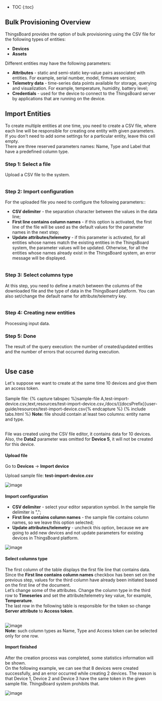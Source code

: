 
* TOC
{:toc}

## Bulk Provisioning Overview

ThingsBoard provides the option of bulk provisioning using the CSV file for the following types of entities:
 
 - **Devices** 
 - **Assets**


Different entities may have the following parameters:

 - **Attributes** - static and semi-static key-value pairs associated with entities. For example, serial number, model, firmware version;
 - **Telemetry data** - time-series data points available for storage, querying and visualization. For example, temperature, humidity, battery level;
 - **Credentials** - used for the device to connect to the ThingsBoard server by applications that are running on the device.
   
## Import Entities

To create multiple entities at one time, you need to create a CSV file, where each line will be responsible for creating one entity with given parameters. <br/>
If you don't need to add some settings for a particular entity, leave this cell empty.<br/> 
There are three reserved parameters names: Name, Type and Label that have a predefined column type.

### Step 1: Select a file

Upload a CSV file to the system. 

<img data-gifffer="/images/user-guide/bull-provisioning/bulk-provision-step-1.gif" />

### Step 2: Import configuration

For the uploaded file you need to configure the following parameters::

 - **CSV delimiter** - the separation character between the values in the data line;
 - **First line contains column names** - if this option is activated, the first line of the file will be used as the default values for the parameter names in the next step;
 - **Update attributes/telemetry** -  if this parameter is activated, for all entities whose names match the existing entities in the ThingsBoard system, the parameter values will be updated. Otherwise, for all the entities whose names already exist in the ThingsBoard system, an error message will be displayed.
 
<img data-gifffer="/images/user-guide/bull-provisioning/bulk-provision-step-2.gif" /> 

### Step 3: Select columns type

At this step, you need to define a match between the columns of the downloaded file and the type of data in the ThingsBoard platform. You can also set/change the default name for attribute/telemetry key. 

<img data-gifffer="/images/user-guide/bull-provisioning/bulk-provision-step-3.gif" />  

### Step 4: Creating new entities

Processing input data.

### Step 5: Done
  
The result of the query execution: the number of created/updated entities and the number of errors that occurred during execution.

<img data-gifffer="/images/user-guide/bull-provisioning/bulk-provision-step-5.gif" />


## Use case

Let's suppose we want to create at the same time 10 devices and give them an access token.<br/><br/>
Sample file:
{% capture tabspec %}sample-file
A,test-import-device.csv,text,resources/test-import-device.csv,/docs/{{docsPrefix}}user-guide/resources/test-import-device.csv{% endcapture %} 
{% include tabs.html %}
**Note:** file should contain at least two columns: entity name and type.<br/>

<br/>File was created using the CSV file editor, it contains data for 10 devices. Also, the **Data2** parameter was omitted for **Device 5**, it will not be created for this device.

####  Upload file

Go to **Devices** -> **Import device**

Upload sample file: **test-import-device.csv**

![image](/images/user-guide/bull-provisioning/import-device-select-file.png)

####  Import configuration 

 - **CSV delimiter** - select your editor separation symbol. In the sample file delimiter is ",";
 - **First line contains column names** - the sample file contains column names, so we leave this option selected;
 - **Update attributes/telemetry** - uncheck this option, because we are going to add new devices and not update parameters for existing devices in ThingsBoard platform.
 
![image](/images/user-guide/bull-provisioning/import-device-config.png)

####  Select columns type

The first column of the table displays the first file line that contains data.<br/>
Since the **First line contains column names** checkbox has been set on the previous step, values for the third column have already been initiated based on the first line of the document.<br/>
Let’s change some of the attributes. Change the column type in the third row to **Timeseries** and set the attribute/telemetry key value, for example, **Temperature**.<br/>
The last row in the following table is responsible for the token so change **Server attribute** to **Access token**. <br/><br/>

![image](/images/user-guide/bull-provisioning/import-device-column-type.png)<br/>
**Note:** such column types as Name, Type and Access token can be selected only for one row. 

####  Import finished

After the creation process was completed, some statistics information will be shown.<br/>
On the following example, we can see that 8 devices were created successfully, and an error occurred while creating 2 devices. The reason is that Device 1, Device 2 and Device 3 have the same token in the given sample file. ThingsBoard system prohibits that.

![image](/images/user-guide/bull-provisioning/import-device-info-created.png)<br/>
